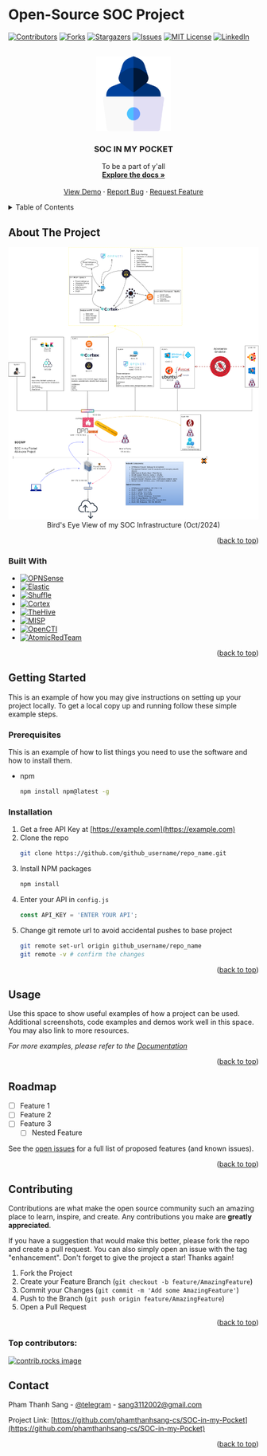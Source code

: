 # Open-Source SOC Project

<a id="readme-top"></a>

[![Contributors][contributors-shield]][contributors-url]
[![Forks][forks-shield]][forks-url]
[![Stargazers][stars-shield]][stars-url]
[![Issues][issues-shield]][issues-url]
[![MIT License][license-shield]][license-url]
[![LinkedIn][linkedin-shield]][linkedin-url]



<!-- PROJECT LOGO -->
<br />
<div align="center">
  <a href="https://github.com/phamthanhsang-cs/S0C-in-my-Pocket">
    <img src="images/blueteam.png" alt="Logo" width="150" height="150">
  </a>

<h3 align="center">SOC IN MY POCKET</h3>

  <p align="center">
   To be a part of y'all
    <br />
    <a href="https://github.com/phamthanhsang-cs/S0C-in-my-Pocket"><strong>Explore the docs »</strong></a>
    <br />
    <br />
    <a href="https://github.com/phamthanhsang-cs/S0C-in-my-Pocket">View Demo</a>
    ·
    <a href="https://github.com/phamthanhsang-cs/S0C-in-my-Pocket/issues/new?labels=bug&template=bug-report---.md">Report Bug</a>
    ·
    <a href="https://github.com/phamthanhsang-cs/S0C-in-my-Pocket/issues/new?labels=enhancement&template=feature-request---.md">Request Feature</a>
  </p>
</div>



<!-- TABLE OF CONTENTS -->
<details>
  <summary>Table of Contents</summary>
  <ol>
    <li>
      <a href="#about-the-project">About The Project</a>
      <ul>
        <li><a href="#built-with">Built With</a></li>
      </ul>
    </li>
    <li>
      <a href="#getting-started">Getting Started</a>
      <ul>
        <li><a href="#prerequisites">Prerequisites</a></li>
        <li><a href="#installation">Installation</a></li>
      </ul>
    </li>
    <li><a href="#usage">Usage</a></li>
    <li><a href="#roadmap">Roadmap</a></li>
    <li><a href="#contributing">Contributing</a></li>
    <li><a href="#contact">Contact</a></li>
  </ol>
</details>



<!-- ABOUT THE PROJECT -->
## About The Project

<div align="center"> 
  <img src="https://github.com/phamthanhsang-cs/SOC-in-my-Pocket/blob/main/images/birdseyeview.png" alt="screenshot" />
</div>

<div align="center"> 
  Bird's Eye View of my SOC Infrastructure (Oct/2024)
</div>

<p align="right">(<a href="#readme-top">back to top</a>)</p>



### Built With

* [![OPNSense][OPNSense]][OPNSense-url]
* [![Elastic][Elastic]][Elastic-url]
* [![Shuffle][Shuffle]][Shuffle-url]
* [![Cortex][Cortex]][Cortex-url]
* [![TheHive][TheHive]][TheHive-url]
* [![MISP][MISP]][MISP-url]
* [![OpenCTI][OpenCTI]][OpenCTI-url]
* [![AtomicRedTeam][AtomicRedTeam]][AtomicRedTeam-url]

<p align="right">(<a href="#readme-top">back to top</a>)</p>



<!-- GETTING STARTED -->
## Getting Started

This is an example of how you may give instructions on setting up your project locally.
To get a local copy up and running follow these simple example steps.

### Prerequisites

This is an example of how to list things you need to use the software and how to install them.
* npm
  ```sh
  npm install npm@latest -g
  ```

### Installation

1. Get a free API Key at [https://example.com](https://example.com)
2. Clone the repo
   ```sh
   git clone https://github.com/github_username/repo_name.git
   ```
3. Install NPM packages
   ```sh
   npm install
   ```
4. Enter your API in `config.js`
   ```js
   const API_KEY = 'ENTER YOUR API';
   ```
5. Change git remote url to avoid accidental pushes to base project
   ```sh
   git remote set-url origin github_username/repo_name
   git remote -v # confirm the changes
   ```

<p align="right">(<a href="#readme-top">back to top</a>)</p>



<!-- USAGE EXAMPLES -->
## Usage

Use this space to show useful examples of how a project can be used. Additional screenshots, code examples and demos work well in this space. You may also link to more resources.

_For more examples, please refer to the [Documentation](https://example.com)_

<p align="right">(<a href="#readme-top">back to top</a>)</p>



<!-- ROADMAP -->
## Roadmap

- [ ] Feature 1
- [ ] Feature 2
- [ ] Feature 3
    - [ ] Nested Feature

See the [open issues](https://github.com/phamthanhsang-cs/S0C-in-my-Pocket/issues) for a full list of proposed features (and known issues).

<p align="right">(<a href="#readme-top">back to top</a>)</p>



<!-- CONTRIBUTING -->
## Contributing

Contributions are what make the open source community such an amazing place to learn, inspire, and create. Any contributions you make are **greatly appreciated**.

If you have a suggestion that would make this better, please fork the repo and create a pull request. You can also simply open an issue with the tag "enhancement".
Don't forget to give the project a star! Thanks again!

1. Fork the Project
2. Create your Feature Branch (`git checkout -b feature/AmazingFeature`)
3. Commit your Changes (`git commit -m 'Add some AmazingFeature'`)
4. Push to the Branch (`git push origin feature/AmazingFeature`)
5. Open a Pull Request

<p align="right">(<a href="#readme-top">back to top</a>)</p>

### Top contributors:

<a href="https://github.com/phamthanhsang-cs/SOC-in-my-Pocket/graphs/contributors">
  <img src="https://contrib.rocks/image?repo=phamthanhsang-cs/SOC-in-my-Pocket" alt="contrib.rocks image" />
</a>


<!-- CONTACT -->
## Contact

Pham Thanh Sang - [@telegram](https://t.me/sangpham0311) - sang3112002@gmail.com

Project Link: [https://github.com/phamthanhsang-cs/SOC-in-my-Pocket](https://github.com/phamthanhsang-cs/SOC-in-my-Pocket)

<p align="right">(<a href="#readme-top">back to top</a>)</p>





<!-- MARKDOWN LINKS & IMAGES -->
<!-- https://www.markdownguide.org/basic-syntax/#reference-style-links -->
[contributors-shield]: https://img.shields.io/github/contributors/phamthanhsang-cs/SOC-in-my-Pocket.svg?style=for-the-badge
[contributors-url]: https://github.com/phamthanhsang-cs/SOC-in-my-Pocket/graphs/contributors
[forks-shield]: https://img.shields.io/github/forks/phamthanhsang-cs/SOC-in-my-Pocket.svg?style=for-the-badge
[forks-url]: https://github.com/phamthanhsang-cs/SOC-in-my-Pocket/network/members
[stars-shield]: https://img.shields.io/github/stars/phamthanhsang-cs/SOC-in-my-Pocket.svg?style=for-the-badge
[stars-url]: https://github.com/phamthanhsang-cs/SOC-in-my-Pocket/stargazers
[issues-shield]: https://img.shields.io/github/issues/phamthanhsang-cs/SOC-in-my-Pocket.svg?style=for-the-badge
[issues-url]: https://github.com/phamthanhsang-cs/SOC-in-my-Pocket/issues
[license-shield]: https://img.shields.io/github/license/phamthanhsang-cs/SOC-in-my-Pocket.svg?style=for-the-badge
[license-url]: https://github.com/phamthanhsang-cs/SOC-in-my-Pocket/blob/master/LICENSE.txt
[linkedin-shield]: https://img.shields.io/badge/-LinkedIn-black.svg?style=for-the-badge&logo=linkedin&colorB=555
[linkedin-url]: https://www.linkedin.com/in/phamthanhsang0311/
[OPNSense]: https://img.shields.io/badge/OPNSense-%23004880.svg?style=for-the-badge&logo=opnsense&logoColor=white
[OPNSense-url]: https://opnsense.org/
[Elastic]: https://img.shields.io/badge/Elastic-%23005571.svg?style=for-the-badge&logo=elastic&logoColor=white
[Elastic-url]: https://www.elastic.co/
[Shuffle]: https://img.shields.io/badge/Shuffle-%230C89DD.svg?style=for-the-badge&logo=shuffle&logoColor=white
[Shuffle-url]: https://shuffler.io/
[Cortex]: https://img.shields.io/badge/Cortex-%23F56C2D.svg?style=for-the-badge&logo=cortex&logoColor=white
[Cortex-url]: https://strangebee.com/cortex/
[TheHive]: https://img.shields.io/badge/TheHive-%23FF5E00.svg?style=for-the-badge&logo=thehive&logoColor=white
[TheHive-url]: https://strangebee.com/thehive/
[MISP]: https://img.shields.io/badge/MISP-%23D41717.svg?style=for-the-badge&logo=misp&logoColor=white
[MISP-url]: https://www.misp-project.org/
[OpenCTI]: https://img.shields.io/badge/OpenCTI-%232D8CFF.svg?style=for-the-badge&logo=opencti&logoColor=white
[OpenCTI-url]: https://filigran.io/solutions/open-cti/
[AtomicRedTeam]: https://img.shields.io/badge/AtomicRedTeam-%23F9461C.svg?style=for-the-badge&logo=redhat&logoColor=white
[AtomicRedTeam-url]: https://atomicredteam.io/
